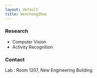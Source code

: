 ```yaml
---
layout: default
title: WenchongZhao
---
```



### Research
- Computer Vision
- Activity Recognition

### Contact
Lab : Room 1207, New Engineering Building
